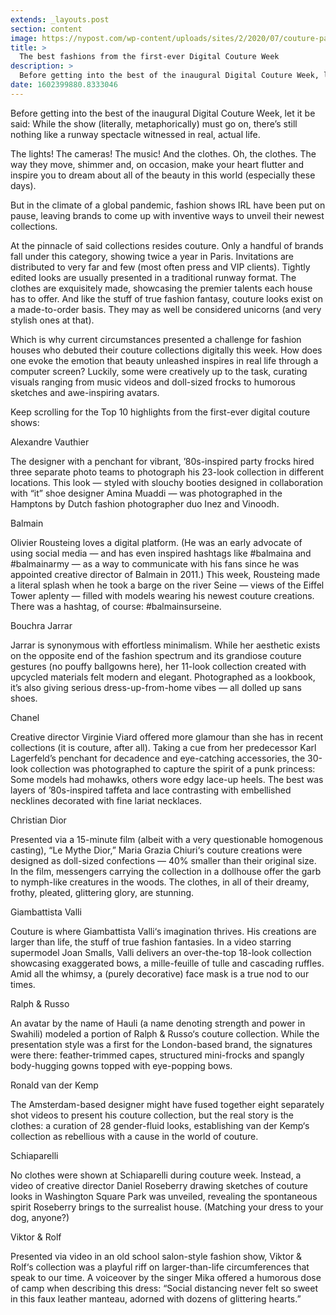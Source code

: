 ```yaml
--- 
extends: _layouts.post 
section: content 
image: https://nypost.com/wp-content/uploads/sites/2/2020/07/couture-paris-triptych.jpg?quality=90&strip=all&w=1200 
title: > 
  The best fashions from the first-ever Digital Couture Week 
description: > 
  Before getting into the best of the inaugural Digital Couture Week, let it be said: While the show (literally, metaphorically) must go on, there’s still nothing like a runway spectacle witnessed in real, actual life.And like the stuff of true fashion fantasy, couture looks exist on a made-to-order basis.Which is why current circumstances presented a challenge for fashion houses who debuted their couture collections digitally this week.Ralph & RussoAn avatar by the name of Hauli (a name denoting strength and power in Swahili) modeled a portion of Ralph & Russo‘s couture collection.SchiaparelliNo clothes were shown at Schiaparelli during couture week. 
date: 1602399880.8333046 
--- 
```

Before getting into the best of the inaugural Digital Couture Week, let it be said: While the show (literally, metaphorically) must go on, there’s still nothing like a runway spectacle witnessed in real, actual life.

The lights! The cameras! The music! And the clothes. Oh, the clothes. The way they move, shimmer and, on occasion, make your heart flutter and inspire you to dream about all of the beauty in this world (especially these days).

But in the climate of a global pandemic, fashion shows IRL have been put on pause, leaving brands to come up with inventive ways to unveil their newest collections.

At the pinnacle of said collections resides couture. Only a handful of brands fall under this category, showing twice a year in Paris. Invitations are distributed to very far and few (most often press and VIP clients). Tightly edited looks are usually presented in a traditional runway format. The clothes are exquisitely made, showcasing the premier talents each house has to offer. And like the stuff of true fashion fantasy, couture looks exist on a made-to-order basis. They may as well be considered unicorns (and very stylish ones at that).

Which is why current circumstances presented a challenge for fashion houses who debuted their couture collections digitally this week. How does one evoke the emotion that beauty unleashed inspires in real life through a computer screen? Luckily, some were creatively up to the task, curating visuals ranging from music videos and doll-sized frocks to humorous sketches and awe-inspiring avatars.

Keep scrolling for the Top 10 highlights from the first-ever digital couture shows:

Alexandre Vauthier

The designer with a penchant for vibrant, ’80s-inspired party frocks hired three separate photo teams to photograph his 23-look collection in different locations. This look — styled with slouchy booties designed in collaboration with “it” shoe designer Amina Muaddi — was photographed in the Hamptons by Dutch fashion photographer duo Inez and Vinoodh.

Balmain

Olivier Rousteing loves a digital platform. (He was an early advocate of using social media — and has even inspired hashtags like #balmaina and #balmainarmy — as a way to communicate with his fans since he was appointed creative director of Balmain in 2011.) This week, Rousteing made a literal splash when he took a barge on the river Seine — views of the Eiffel Tower aplenty — filled with models wearing his newest couture creations. There was a hashtag, of course: #balmainsurseine.

Bouchra Jarrar

Jarrar is synonymous with effortless minimalism. While her aesthetic exists on the opposite end of the fashion spectrum and its grandiose couture gestures (no pouffy ballgowns here), her 11-look collection created with upcycled materials felt modern and elegant. Photographed as a lookbook, it’s also giving serious dress-up-from-home vibes — all dolled up sans shoes.

Chanel

Creative director Virginie Viard offered more glamour than she has in recent collections (it is couture, after all). Taking a cue from her predecessor Karl Lagerfeld’s penchant for decadence and eye-catching accessories, the 30-look collection was photographed to capture the spirit of a punk princess: Some models had mohawks, others wore edgy lace-up heels. The best was layers of ’80s-inspired taffeta and lace contrasting with embellished necklines decorated with fine lariat necklaces.

Christian Dior

Presented via a 15-minute film (albeit with a very questionable homogenous casting), “Le Mythe Dior,” Maria Grazia Chiuri‘s couture creations were designed as doll-sized confections — 40% smaller than their original size. In the film, messengers carrying the collection in a dollhouse offer the garb to nymph-like creatures in the woods. The clothes, in all of their dreamy, frothy, pleated, glittering glory, are stunning.

Giambattista Valli

Couture is where Giambattista Valli‘s imagination thrives. His creations are larger than life, the stuff of true fashion fantasies. In a video starring supermodel Joan Smalls, Valli delivers an over-the-top 18-look collection showcasing exaggerated bows, a mille-feuille of tulle and cascading ruffles. Amid all the whimsy, a (purely decorative) face mask is a true nod to our times.

Ralph & Russo

An avatar by the name of Hauli (a name denoting strength and power in Swahili) modeled a portion of Ralph & Russo‘s couture collection. While the presentation style was a first for the London-based brand, the signatures were there: feather-trimmed capes, structured mini-frocks and spangly body-hugging gowns topped with eye-popping bows.

Ronald van der Kemp

The Amsterdam-based designer might have fused together eight separately shot videos to present his couture collection, but the real story is the clothes: a curation of 28 gender-fluid looks, establishing van der Kemp‘s collection as rebellious with a cause in the world of couture.

Schiaparelli

No clothes were shown at Schiaparelli during couture week. Instead, a video of creative director Daniel Roseberry drawing sketches of couture looks in Washington Square Park was unveiled, revealing the spontaneous spirit Roseberry brings to the surrealist house. (Matching your dress to your dog, anyone?)

Viktor & Rolf

Presented via video in an old school salon-style fashion show, Viktor & Rolf‘s collection was a playful riff on larger-than-life circumferences that speak to our time. A voiceover by the singer Mika offered a humorous dose of camp when describing this dress: “Social distancing never felt so sweet in this faux leather manteau, adorned with dozens of glittering hearts.”